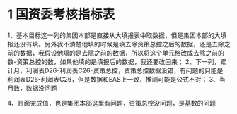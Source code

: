 # 1 国资委考核指标表

1、基本目标这一列的集团本部是直接从大填报表中取数据，但是集团本部的大填报还没有填。另外我不清楚他填的时候是填去除资策总控之后的数据，还是去除之前的数据，我假设他填的是去除之前的数据，所以将这个单元格改成去除之前的数-资策总控的数，如果他填的是填报后的数据，我还要改回来；
2、下一列，累计月，利润表D26-利润表C26-资策总控，资策总控数据没错，有问题的只能是 利润表D26-利润表C26，但是数据和EAS上一致，推测可能是公式不对；
3、当月数，数据没问题

4、账面完成值，也是集团本部这里有问题，资策总控没问题，是基数的问题